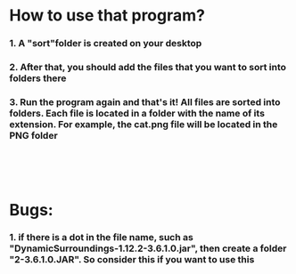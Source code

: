 # How to use that program?

### 1. **A "sort"folder is created on your desktop**

### 2. **After that, you should add the files that you want to sort into folders there**

### 3. **Run the program again and that's it! All files are sorted into folders. Each file is located in a folder with the name of its extension. For example, the cat.png file will be located in the PNG folder** 

<br>
<br>
<br>

# Bugs:
### 1. **if there is a dot in the file name, such as "DynamicSurroundings-1.12.2-3.6.1.0.jar", then create a folder "2-3.6.1.0.JAR". So consider this if you want to use this**



